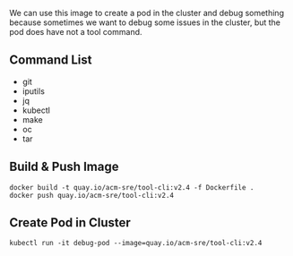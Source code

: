 
We can use this image to create a pod in the cluster and debug something because sometimes we want to debug some issues in the cluster, but the pod does have not a tool command.

## Command List

- git
- iputils 
- jq 
- kubectl
- make 
- oc
- tar

## Build & Push Image

```
docker build -t quay.io/acm-sre/tool-cli:v2.4 -f Dockerfile .
docker push quay.io/acm-sre/tool-cli:v2.4
```

## Create Pod in Cluster

```
kubectl run -it debug-pod --image=quay.io/acm-sre/tool-cli:v2.4
```
